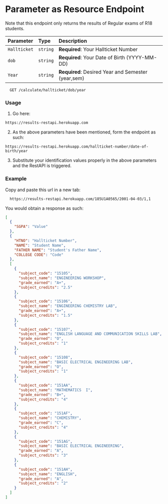 # Parameter as Resource Endpoint

Note that this endpoint only returns the results of Regular exams of R18 students.

| Parameter    | Type     | Description                                        |
| :----------- | :------- | :------------------------------------------------- |
| `Hallticket` | `string` | **Required**: Your Hallticket Number               |
| `dob`        | `string` | **Required**: Your Date of Birth (YYYY-MM-DD)      |
| `Year`       | `string` | **Required**: Desired Year and Semester (year,sem) |

```http
  GET /calculate/hallticket/dob/year
```

### Usage

1. Go here:

```
https://results-restapi.herokuapp.com
```

2. As the above parameters have been mentioned, form the endpoint as such:

```
https://results-restapi.herokuapp.com/hallticket-number/date-of-birth/year
```

3. Substitute your identification values properly in the above parameters and
   the RestAPI is triggered.

### Example

Copy and paste this url in a new tab:

```
  https://results-restapi.herokuapp.com/185U1A0565/2001-04-03/1,1
```

You would obtain a response as such:

```json
[
  {
    "SGPA": "Value"
  },
  {
    "HTNO": "Hallticket Number",
    "NAME": "Student Name",
    "FATHER NAME": "Student's Father Name",
    "COLLEGE CODE": "Code"
  },
  [
    {
      "subject_code": "15105",
      "subject_name": "ENGINEERING WORKSHOP",
      "grade_earned": "A+",
      "subject_credits": "2.5"
    },
    {
      "subject_code": "15106",
      "subject_name": "ENGINEERING CHEMISTRY LAB",
      "grade_earned": "A+",
      "subject_credits": "1.5"
    },
    {
      "subject_code": "15107",
      "subject_name": "ENGLISH LANGUAGE AND COMMUNICATION SKILLS LAB",
      "grade_earned": "O",
      "subject_credits": "1"
    },
    {
      "subject_code": "15108",
      "subject_name": "BASIC ELECTRICAL ENGINEERING LAB",
      "grade_earned": "O",
      "subject_credits": "1"
    },
    {
      "subject_code": "151AA",
      "subject_name": "MATHEMATICS  I",
      "grade_earned": "B+",
      "subject_credits": "4"
    },
    {
      "subject_code": "151AF",
      "subject_name": "CHEMISTRY",
      "grade_earned": "C",
      "subject_credits": "4"
    },
    {
      "subject_code": "151AG",
      "subject_name": "BASIC ELECTRICAL ENGINEERING",
      "grade_earned": "A",
      "subject_credits": "3"
    },
    {
      "subject_code": "151AH",
      "subject_name": "ENGLISH",
      "grade_earned": "A",
      "subject_credits": "2"
    }
  ]
]
```
